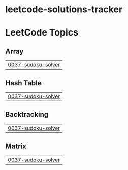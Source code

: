# leetcode-solutions-tracker
<!---LeetCode Topics Start-->
# LeetCode Topics
## Array
|  |
| ------- |
| [0037-sudoku-solver](https://github.com/Prakhar-gith/leetcode-solutions-tracker/tree/master/0037-sudoku-solver) |
## Hash Table
|  |
| ------- |
| [0037-sudoku-solver](https://github.com/Prakhar-gith/leetcode-solutions-tracker/tree/master/0037-sudoku-solver) |
## Backtracking
|  |
| ------- |
| [0037-sudoku-solver](https://github.com/Prakhar-gith/leetcode-solutions-tracker/tree/master/0037-sudoku-solver) |
## Matrix
|  |
| ------- |
| [0037-sudoku-solver](https://github.com/Prakhar-gith/leetcode-solutions-tracker/tree/master/0037-sudoku-solver) |
<!---LeetCode Topics End-->